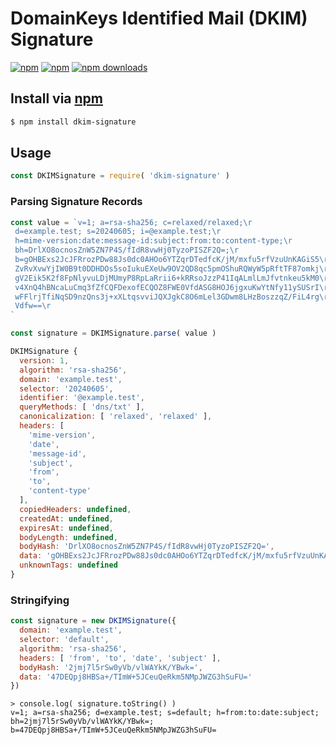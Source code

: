 # DomainKeys Identified Mail (DKIM) Signature
[![npm](https://img.shields.io/npm/v/dkim-signature.svg?style=flat-square)](https://npmjs.com/dkim-signature)
[![npm](https://img.shields.io/npm/l/dkim-signature.svg?style=flat-square)](https://npmjs.com/dkim-signature)
[![npm downloads](https://img.shields.io/npm/dm/dkim-signature.svg?style=flat-square)](https://npmjs.com/dkim-signature)

## Install via [npm](https://npmjs.com)

```sh
$ npm install dkim-signature
```

## Usage

```js
const DKIMSignature = require( 'dkim-signature' )
```

### Parsing Signature Records

```js
const value = `v=1; a=rsa-sha256; c=relaxed/relaxed;\r
 d=example.test; s=20240605; i=@example.test;\r
 h=mime-version:date:message-id:subject:from:to:content-type;\r
 bh=DrlXO8ocnosZnW5ZN7P4S/fIdR8vwHj0TyzoPISZF2Q=;\r
 b=gOHBExs2JcJFRrozPDw88Js0dc0AHOo6YTZqrDTedfcK/jM/mxfu5rfVzuUnKAGiS5\r
 ZvRvXvwYjIW0B9t0DDHDOs5soIukuEXeUw9OV2QD8qc5pmOShuRQWyW5pRftTF87omkj\r
 gV2Eik5K2f8FpNlyvuLDjMUmyP8RpLaRrii6+kRRsoJzzP41IqALmlLmJfvtnkeu5kM0\r
 v4XnQ4hBNcaLuCmq3fZfCQFDexofECQOZ8FWE0VfdASG8HOJ6jgxuKwYtNfy11ySUSrI\r
 wFFlrjTfiNqSD9nzQns3j+xXLtqsvviJQXJgkC8O6mLel3GDwm8LHzBoszzqZ/FiL4rg\r
 Vdfw==\r
`
```

```js
const signature = DKIMSignature.parse( value )
```

```js
DKIMSignature {
  version: 1,
  algorithm: 'rsa-sha256',
  domain: 'example.test',
  selector: '20240605',
  identifier: '@example.test',
  queryMethods: [ 'dns/txt' ],
  canonicalization: [ 'relaxed', 'relaxed' ],
  headers: [
    'mime-version',
    'date',
    'message-id',
    'subject',
    'from',
    'to',
    'content-type'
  ],
  copiedHeaders: undefined,
  createdAt: undefined,
  expiresAt: undefined,
  bodyLength: undefined,
  bodyHash: 'DrlXO8ocnosZnW5ZN7P4S/fIdR8vwHj0TyzoPISZF2Q=',
  data: 'gOHBExs2JcJFRrozPDw88Js0dc0AHOo6YTZqrDTedfcK/jM/mxfu5rfVzuUnKAGiS5ZvRvXvwYjIW0B9t0DDHDOs5soIukuEXeUw9OV2QD8qc5pmOShuRQWyW5pRftTF87omkjgV2Eik5K2f8FpNlyvuLDjMUmyP8RpLaRrii6+kRRsoJzzP41IqALmlLmJfvtnkeu5kM0v4XnQ4hBNcaLuCmq3fZfCQFDexofECQOZ8FWE0VfdASG8HOJ6jgxuKwYtNfy11ySUSrIwFFlrjTfiNqSD9nzQns3j+xXLtqsvviJQXJgkC8O6mLel3GDwm8LHzBoszzqZ/FiL4rgVdfw==',
  unknownTags: undefined
}
```

### Stringifying

```js
const signature = new DKIMSignature({
  domain: 'example.test',
  selector: 'default',
  algorithm: 'rsa-sha256',
  headers: [ 'from', 'to', 'date', 'subject' ],
  bodyHash: '2jmj7l5rSw0yVb/vlWAYkK/YBwk=',
  data: '47DEQpj8HBSa+/TImW+5JCeuQeRkm5NMpJWZG3hSuFU='
})
```

```console
> console.log( signature.toString() )
v=1; a=rsa-sha256; d=example.test; s=default; h=from:to:date:subject; bh=2jmj7l5rSw0yVb/vlWAYkK/YBwk=; b=47DEQpj8HBSa+/TImW+5JCeuQeRkm5NMpJWZG3hSuFU=
```
